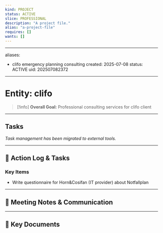 ```yaml
---
kind: PROJECT
status: ACTIVE
slice: PROFESSIONAL
description: "A project file."
alias: "a-project-file"
requires: []
wants: []
---
```

---
aliases:
  - clifo emergency planning consulting
created: 2025-07-08
status: ACTIVE
uid: 202507082372
---

# Entity: clifo

> [!info]
> **Overall Goal:** Professional consulting services for clifo client

---

## Tasks

_Task management has been migrated to external tools._

---

## 📝 Action Log & Tasks

### Key Items

- Write questionnaire for Horn&Cosifan (IT provider) about Notfallplan

---

## 💬 Meeting Notes & Communication

---

## 📎 Key Documents
